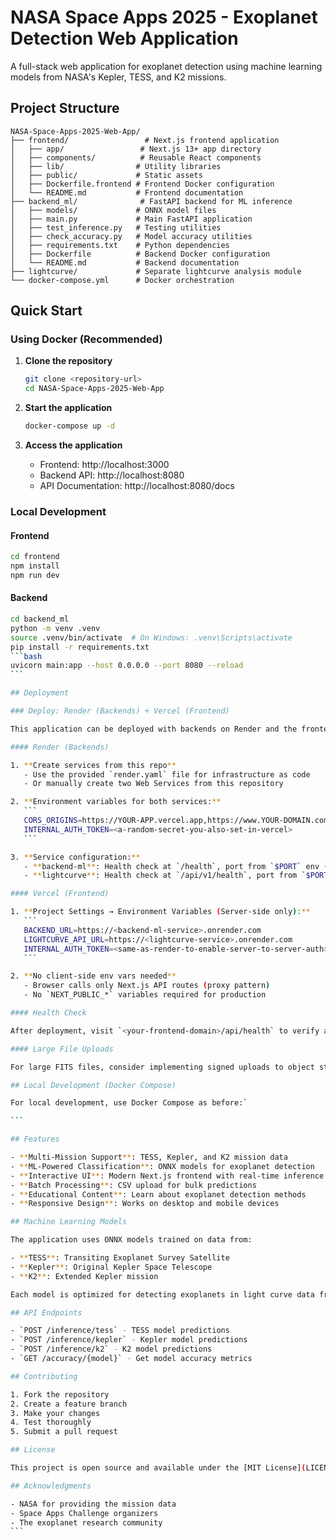# NASA Space Apps 2025 - Exoplanet Detection Web Application

A full-stack web application for exoplanet detection using machine learning models from NASA's Kepler, TESS, and K2 missions.

## Project Structure

```
NASA-Space-Apps-2025-Web-App/
├── frontend/                 # Next.js frontend application
│   ├── app/                 # Next.js 13+ app directory
│   ├── components/          # Reusable React components
│   ├── lib/                # Utility libraries
│   ├── public/             # Static assets
│   ├── Dockerfile.frontend # Frontend Docker configuration
│   └── README.md           # Frontend documentation
├── backend_ml/              # FastAPI backend for ML inference
│   ├── models/             # ONNX model files
│   ├── main.py             # Main FastAPI application
│   ├── test_inference.py   # Testing utilities
│   ├── check_accuracy.py   # Model accuracy utilities
│   ├── requirements.txt    # Python dependencies
│   ├── Dockerfile          # Backend Docker configuration
│   └── README.md           # Backend documentation
├── lightcurve/             # Separate lightcurve analysis module
└── docker-compose.yml      # Docker orchestration
```

## Quick Start

### Using Docker (Recommended)

1. **Clone the repository**

   ```bash
   git clone <repository-url>
   cd NASA-Space-Apps-2025-Web-App
   ```

2. **Start the application**

   ```bash
   docker-compose up -d
   ```

3. **Access the application**
   - Frontend: http://localhost:3000
   - Backend API: http://localhost:8080
   - API Documentation: http://localhost:8080/docs

### Local Development

#### Frontend

```bash
cd frontend
npm install
npm run dev
```

#### Backend

````bash
cd backend_ml
python -m venv .venv
source .venv/bin/activate  # On Windows: .venv\Scripts\activate
pip install -r requirements.txt
```bash
uvicorn main:app --host 0.0.0.0 --port 8080 --reload
```

## Deployment

### Deploy: Render (Backends) + Vercel (Frontend)

This application can be deployed with backends on Render and the frontend on Vercel for production.

#### Render (Backends)

1. **Create services from this repo**
   - Use the provided `render.yaml` file for infrastructure as code
   - Or manually create two Web Services from this repository

2. **Environment variables for both services:**
   ```
   CORS_ORIGINS=https://YOUR-APP.vercel.app,https://www.YOUR-DOMAIN.com
   INTERNAL_AUTH_TOKEN=<a-random-secret-you-also-set-in-vercel>
   ```

3. **Service configuration:**
   - **backend-ml**: Health check at `/health`, port from `$PORT` env (default 8080)
   - **lightcurve**: Health check at `/api/v1/health`, port from `$PORT` env (default 9000)

#### Vercel (Frontend)

1. **Project Settings → Environment Variables (Server-side only):**
   ```
   BACKEND_URL=https://<backend-ml-service>.onrender.com
   LIGHTCURVE_API_URL=https://<lightcurve-service>.onrender.com
   INTERNAL_AUTH_TOKEN=<same-as-render-to-enable-server-to-server-auth>
   ```

2. **No client-side env vars needed**
   - Browser calls only Next.js API routes (proxy pattern)
   - No `NEXT_PUBLIC_*` variables required for production

#### Health Check

After deployment, visit `<your-frontend-domain>/api/health` to verify all services are healthy.

#### Large File Uploads

For large FITS files, consider implementing signed uploads to object storage. The current streaming proxy handles moderate file sizes effectively.

## Local Development (Docker Compose)

For local development, use Docker Compose as before:`

```

## Features

- **Multi-Mission Support**: TESS, Kepler, and K2 mission data
- **ML-Powered Classification**: ONNX models for exoplanet detection
- **Interactive UI**: Modern Next.js frontend with real-time inference
- **Batch Processing**: CSV upload for bulk predictions
- **Educational Content**: Learn about exoplanet detection methods
- **Responsive Design**: Works on desktop and mobile devices

## Machine Learning Models

The application uses ONNX models trained on data from:

- **TESS**: Transiting Exoplanet Survey Satellite
- **Kepler**: Original Kepler Space Telescope
- **K2**: Extended Kepler mission

Each model is optimized for detecting exoplanets in light curve data from their respective missions.

## API Endpoints

- `POST /inference/tess` - TESS model predictions
- `POST /inference/kepler` - Kepler model predictions
- `POST /inference/k2` - K2 model predictions
- `GET /accuracy/{model}` - Get model accuracy metrics

## Contributing

1. Fork the repository
2. Create a feature branch
3. Make your changes
4. Test thoroughly
5. Submit a pull request

## License

This project is open source and available under the [MIT License](LICENSE).

## Acknowledgments

- NASA for providing the mission data
- Space Apps Challenge organizers
- The exoplanet research community
```
